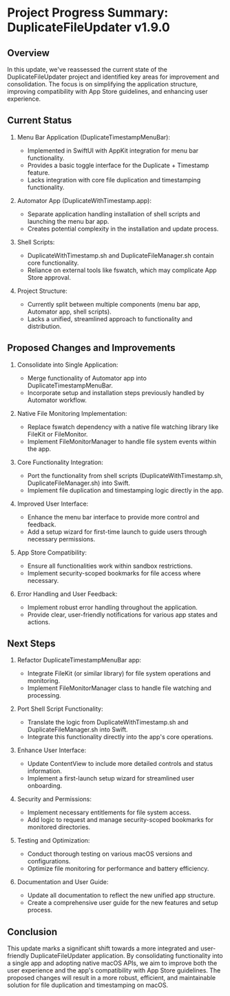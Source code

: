 # Project Progress Summary: DuplicateFileUpdater v1.9.0

## Overview
In this update, we've reassessed the current state of the DuplicateFileUpdater project and identified key areas for improvement and consolidation. The focus is on simplifying the application structure, improving compatibility with App Store guidelines, and enhancing user experience.

## Current Status

1. Menu Bar Application (DuplicateTimestampMenuBar):
   - Implemented in SwiftUI with AppKit integration for menu bar functionality.
   - Provides a basic toggle interface for the Duplicate + Timestamp feature.
   - Lacks integration with core file duplication and timestamping functionality.

2. Automator App (DuplicateWithTimestamp.app):
   - Separate application handling installation of shell scripts and launching the menu bar app.
   - Creates potential complexity in the installation and update process.

3. Shell Scripts:
   - DuplicateWithTimestamp.sh and DuplicateFileManager.sh contain core functionality.
   - Reliance on external tools like fswatch, which may complicate App Store approval.

4. Project Structure:
   - Currently split between multiple components (menu bar app, Automator app, shell scripts).
   - Lacks a unified, streamlined approach to functionality and distribution.

## Proposed Changes and Improvements

1. Consolidate into Single Application:
   - Merge functionality of Automator app into DuplicateTimestampMenuBar.
   - Incorporate setup and installation steps previously handled by Automator workflow.

2. Native File Monitoring Implementation:
   - Replace fswatch dependency with a native file watching library like FileKit or FileMonitor.
   - Implement FileMonitorManager to handle file system events within the app.

3. Core Functionality Integration:
   - Port the functionality from shell scripts (DuplicateWithTimestamp.sh, DuplicateFileManager.sh) into Swift.
   - Implement file duplication and timestamping logic directly in the app.

4. Improved User Interface:
   - Enhance the menu bar interface to provide more control and feedback.
   - Add a setup wizard for first-time launch to guide users through necessary permissions.

5. App Store Compatibility:
   - Ensure all functionalities work within sandbox restrictions.
   - Implement security-scoped bookmarks for file access where necessary.

6. Error Handling and User Feedback:
   - Implement robust error handling throughout the application.
   - Provide clear, user-friendly notifications for various app states and actions.

## Next Steps

1. Refactor DuplicateTimestampMenuBar app:
   - Integrate FileKit (or similar library) for file system operations and monitoring.
   - Implement FileMonitorManager class to handle file watching and processing.

2. Port Shell Script Functionality:
   - Translate the logic from DuplicateWithTimestamp.sh and DuplicateFileManager.sh into Swift.
   - Integrate this functionality directly into the app's core operations.

3. Enhance User Interface:
   - Update ContentView to include more detailed controls and status information.
   - Implement a first-launch setup wizard for streamlined user onboarding.

4. Security and Permissions:
   - Implement necessary entitlements for file system access.
   - Add logic to request and manage security-scoped bookmarks for monitored directories.

5. Testing and Optimization:
   - Conduct thorough testing on various macOS versions and configurations.
   - Optimize file monitoring for performance and battery efficiency.

6. Documentation and User Guide:
   - Update all documentation to reflect the new unified app structure.
   - Create a comprehensive user guide for the new features and setup process.

## Conclusion
This update marks a significant shift towards a more integrated and user-friendly DuplicateFileUpdater application. By consolidating functionality into a single app and adopting native macOS APIs, we aim to improve both the user experience and the app's compatibility with App Store guidelines. The proposed changes will result in a more robust, efficient, and maintainable solution for file duplication and timestamping on macOS.